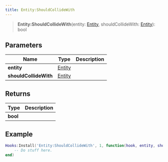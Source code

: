 ```yaml
---
title: Entity:ShouldCollideWith
---
```


> **Entity:ShouldCollideWith**(entity: [Entity](/vext/ref/shared/type/entity), shouldCollideWith: [Entity](/vext/ref/shared/type/entity)): bool

## Parameters

| Name | Type | Description |
| ---- | ---- | ----------- |
| **entity** | [Entity](/vext/ref/shared/type/entity) |  |
| **shouldCollideWith** | [Entity](/vext/ref/shared/type/entity) |  |

## Returns

| Type | Description |
| ---- | ----------- |
| **bool** |  |

## Example

```lua
Hooks:Install('Entity:ShouldCollideWith', 1, function(hook, entity, shouldCollideWith)
    -- Do stuff here.
end)
```
